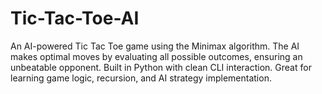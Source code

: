 # Tic-Tac-Toe-AI
An AI-powered Tic Tac Toe game using the Minimax algorithm. The AI makes optimal moves by evaluating all possible outcomes, ensuring an unbeatable opponent. Built in Python with clean CLI interaction. Great for learning game logic, recursion, and AI strategy implementation.
